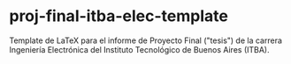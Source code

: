# proj-final-itba-elec-template
Template de LaTeX para el informe de Proyecto Final ("tesis") de la carrera Ingeniería Electrónica del Instituto Tecnológico de Buenos Aires (ITBA).
